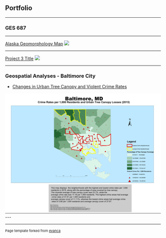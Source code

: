 ## Portfolio

---

### GES 687
---
[Alaska Geomorphology Map](/pdf/sample_presentation.pdf)
<img src="images/dummy_thumbnail.jpg?raw=true"/>

---
[Project 3 Title](http://example.com/)
<img src="images/dummy_thumbnail.jpg?raw=true"/>

---

### Geospatial Analyses - Baltimore City
- [Changes in Urban Tree Canopy and Violent Crime Rates](pdf/lab3_highestcrimerates.pdf)
<img src="images/lab3_highestcrimerates.pdf"/>
---




---
<p style="font-size:11px">Page template forked from <a href="https://github.com/evanca/quick-portfolio">evanca</a></p>
<!-- Remove above link if you don't want to attibute -->
